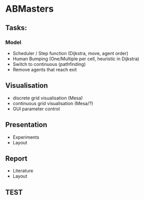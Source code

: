 # ABMasters

## Tasks:
### Model
- Scheduler / Step function (Dijkstra, move, agent order)
- Human Bumping (One/Multiple per cell, heuristic in Dijkstra)
- Switch to continuous (pathfinding)
- Remove agents that reach exit

## Visualisation
- discrete grid visualisation (Mesa)
- continuous grid visualisation (Mesa/?)
- GUI parameter control

## Presentation
- Experiments
- Layout

## Report
- Literature
- Layout

TEST
-
